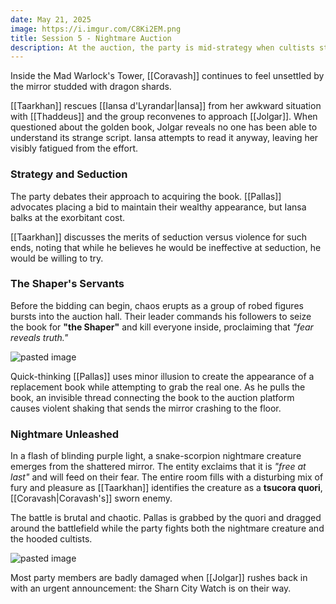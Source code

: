 ```yaml
---
date: May 21, 2025
image: https://i.imgur.com/C8Ki2EM.png
title: Session 5 - Nightmare Auction
description: At the auction, the party is mid-strategy when cultists storm in, blades flashing, cutting down patrons at random. Pallas lunges for the book but in the frenzy he smashes the mirror, unleashing a nightmare creature into the chaos. And just when it couldn’t get worse, Jolgar warns, 'The Watch is coming!'
---
```

Inside the Mad Warlock's Tower, [[Coravash]] continues to feel unsettled by the mirror studded with dragon shards. 

[[Taarkhan]] rescues [[Iansa d'Lyrandar|Iansa]] from her awkward situation with [[Thaddeus]] and the group reconvenes to approach [[Jolgar]]. When questioned about the golden book, Jolgar reveals no one has been able to understand its strange script. Iansa attempts to read it anyway, leaving her visibly fatigued from the effort.
### Strategy and Seduction

The party debates their approach to acquiring the book. [[Pallas]] advocates placing a bid to maintain their wealthy appearance, but Iansa balks at the exorbitant cost. 

[[Taarkhan]] discusses the merits of seduction versus violence for such ends, noting that while he believes he would be ineffective at seduction, he would be willing to try.
### The Shaper's Servants

Before the bidding can begin, chaos erupts as a group of robed figures bursts into the auction hall. Their leader commands his followers to seize the book for **"the Shaper"** and kill everyone inside, proclaiming that *"fear reveals truth."*

![pasted image](https://i.imgur.com/SmU6Gno.png)

Quick-thinking [[Pallas]] uses minor illusion to create the appearance of a replacement book while attempting to grab the real one. As he pulls the book, an invisible thread connecting the book to the auction platform causes violent shaking that sends the mirror crashing to the floor.
### Nightmare Unleashed

In a flash of blinding purple light, a snake-scorpion nightmare creature emerges from the shattered mirror. The entity exclaims that it is *"free at last"* and will feed on their fear. The entire room fills with a disturbing mix of fury and pleasure as [[Taarkhan]] identifies the creature as a **tsucora quori**, [[Coravash|Coravash's]] sworn enemy.

The battle is brutal and chaotic. Pallas is grabbed by the quori and dragged around the battlefield while the party fights both the nightmare creature and the hooded cultists. 

![pasted image](https://i.imgur.com/C8Ki2EM.png)

Most party members are badly damaged when [[Jolgar]] rushes back in with an urgent announcement: the Sharn City Watch is on their way.